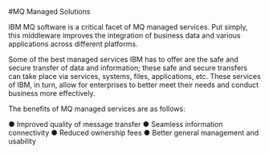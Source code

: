 #MQ Managed Solutions

IBM MQ software is a critical facet of MQ managed services. Put simply, this middleware improves the integration of business data and various applications across different platforms.

Some of the best managed services IBM has to offer are the safe and secure transfer of data and information; these safe and secure transfers can take place via services, systems, files, applications, etc. These services of IBM, in turn, allow for enterprises to better meet their needs and conduct business more effectively.

The benefits of MQ managed services are as follows:

● Improved quality of message transfer
● Seamless information connectivity
● Reduced ownership fees
● Better general management and usability